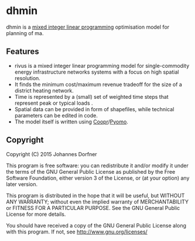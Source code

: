 # dhmin

dhmin is a [mixed integer linear programming](https://en.wikipedia.org/wiki/Integer_programming) optimisation model for planning of ma.  

## Features

  * rivus is a mixed integer linear programming model for single-commodity energy infrastructure networks systems with a focus on high spatial resolution.
  * It finds the minimum cost/maximum revenue tradeoff for the size of a district heating network.
  * Time is represented by a (small) set of weighted time steps that represent peak or typical loads  .
  * Spatial data can be provided in form of shapefiles, while technical parameters can be edited in code.
  * The model itself is written using  [Coopr](https://software.sandia.gov/trac/coopr)/[Pyomo](https://software.sandia.gov/trac/coopr/wiki/Pyomo). 

## Copyright

Copyright (C) 2015  Johannes Dorfner

This program is free software: you can redistribute it and/or modify
it under the terms of the GNU General Public License as published by
the Free Software Foundation, either version 3 of the License, or
(at your option) any later version.

This program is distributed in the hope that it will be useful,
but WITHOUT ANY WARRANTY; without even the implied warranty of
MERCHANTABILITY or FITNESS FOR A PARTICULAR PURPOSE.  See the
GNU General Public License for more details.

You should have received a copy of the GNU General Public License
along with this program.  If not, see <http://www.gnu.org/licenses/>
